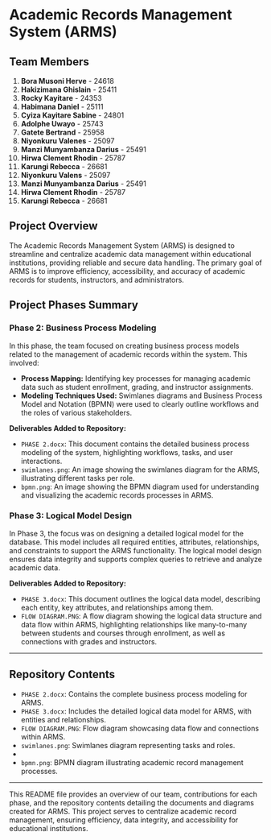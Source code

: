 # Academic Records Management System (ARMS)

## Team Members
1. **Bora Musoni Herve** - 24618
2. **Hakizimana Ghislain** - 25411
3. **Rocky Kayitare** - 24353
4. **Habimana Daniel** - 25111
5. **Cyiza Kayitare Sabine** - 24801
6. **Adolphe Uwayo** - 25743
7. **Gatete Bertrand** - 25958
8. **Niyonkuru Valenes** - 25097
9. **Manzi Munyambanza Darius** - 25491
10. **Hirwa Clement Rhodin** - 25787
11. **Karungi Rebecca** - 26681
8. **Niyonkuru Valens** - 25097
9. **Manzi Munyambanza Darius** - 25491
10. **Hirwa Clement Rhodin** - 25787
11. **Karungi Rebecca** - 26681


## Project Overview
The Academic Records Management System (ARMS) is designed to streamline and centralize academic data management within educational institutions, providing reliable and secure data handling. The primary goal of ARMS is to improve efficiency, accessibility, and accuracy of academic records for students, instructors, and administrators.

## Project Phases Summary

### Phase 2: Business Process Modeling
In this phase, the team focused on creating business process models related to the management of academic records within the system. This involved:
- **Process Mapping:** Identifying key processes for managing academic data such as student enrollment, grading, and instructor assignments.
- **Modeling Techniques Used:** Swimlanes diagrams and Business Process Model and Notation (BPMN) were used to clearly outline workflows and the roles of various stakeholders.

**Deliverables Added to Repository:**
- `PHASE 2.docx`: This document contains the detailed business process modeling of the system, highlighting workflows, tasks, and user interactions.
- `swimlanes.png`: An image showing the swimlanes diagram for the ARMS, illustrating different tasks per role.
- `bpmn.png`: An image showing the BPMN diagram used for understanding and visualizing the academic records processes in ARMS.

### Phase 3: Logical Model Design
In Phase 3, the focus was on designing a detailed logical model for the database. This model includes all required entities, attributes, relationships, and constraints to support the ARMS functionality. The logical model design ensures data integrity and supports complex queries to retrieve and analyze academic data.

**Deliverables Added to Repository:**
- `PHASE 3.docx`: This document outlines the logical data model, describing each entity, key attributes, and relationships among them.
- `FLOW DIAGRAM.PNG`: A flow diagram showing the logical data structure and data flow within ARMS, highlighting relationships like many-to-many between students and courses through enrollment, as well as connections with grades and instructors.

---

## Repository Contents
- `PHASE 2.docx`: Contains the complete business process modeling for ARMS.
- `PHASE 3.docx`: Includes the detailed logical data model for ARMS, with entities and relationships.
- `FLOW DIAGRAM.PNG`: Flow diagram showcasing data flow and connections within ARMS.
- `swimlanes.png`: Swimlanes diagram representing tasks and roles.
- 
- `bpmn.png`: BPMN diagram illustrating academic record management processes.

---

This README file provides an overview of our team, contributions for each phase, and the repository contents detailing the documents and diagrams created for ARMS. This project serves to centralize academic record management, ensuring efficiency, data integrity, and accessibility for educational institutions.
